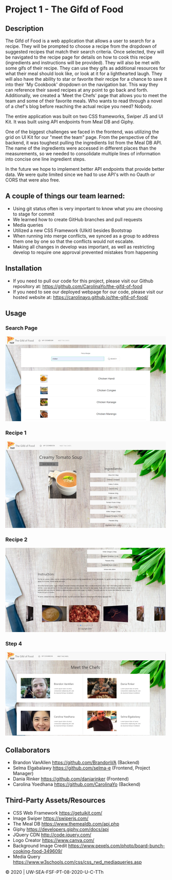 # Project 1 - The Gifd of Food

## Description 
The Gifd of Food is a web application that allows a user to search for a recipe. They will be prompted to choose a recipe from the dropdown of suggested recipes that match their search criteria. Once selected, they will be navigated to the recipe page for details on how to cook this recipe (ingredients and instructions will be provided). They will also be met with some gifs of their recipe. They can use they gifs as additional resources for what their meal should look like, or look at it for a lighthearted laugh. They will also have the ability to star or favorite their recipe for a chance to save it into their 'My Cookbook' dropdown on the navigation bar. This way they can reference their saved recipes at any point to go back and forth. Additionally, we created a 'Meet the Chefs' page that allows you to meet the team and some of their favorite meals. Who wants to read through a novel of a chef's blog before reaching the actual recipe you need? Nobody.

The entire application was built on two CSS frameworks, Swiper JS and UI Kit. It was built using API endpoints from Meal DB and Giphy.

One of the biggest challenges we faced in the frontend, was utilizing the grid on UI Kit for our "meet the team" page. From the perspective of the backend, it was toughest pulling the ingredients list from the Meal DB API. The name of the ingredients were accessed in different places than the measurements, so we needed to consolidate multiple lines of information into concise one line ingredient steps.

In the future we hope to implement better API endpoints that provide better data. We were quite limited since we had to use API's with no Oauth or CORS that were also free.

## A couple of things our team learned:
* Using git status often is very important to know what you are choosing to stage for commit
* We learned how to create GitHub branches and pull requests
* Media queries
* Utilized a new CSS Framework (UIkit) besides Bootstrap
* When running into merge conflicts, we synced as a group to address them one by one so that the conflicts would not escalate.
* Making all changes in develop was important, as well as restricting develop to require one approval prevented mistakes from happening

## Installation
* If you need to pull our code for this project, please visit our Github repository at: https://github.com/CarolinaYo/the-gifd-of-food
* If you need to see our deployed webpage for our code, please visit our hosted website at: https://carolinayo.github.io/the-gifd-of-food/ 

## Usage 
### Search Page
![Search Page](./Assets/search_2.png)
### Recipe 1
![Recipe Page 1](./Assets/recipe1_2.png)
### Recipe 2
![Recipe Page 2](./Assets/recipe2_2.png)
### Step 4
![Meet the Team Page](./Assets/meetchefs2.png)

## Collaborators
* Brandon VanAllen https://github.com/BrandonVA (Backend)
* Selma Elgabalawy https://github.com/selma-e (Frontend, Project Manager)
* Dania Rinker https://github.com/daniarinker (Frontend)
* Carolina Yoedhana https://github.com/CarolinaYo (Backend)

## Third-Party Assets/Resources
* CSS Web Framework https://getuikit.com/
* Image Swiper https://swiperjs.com/
* The Meal DB https://www.themealdb.com/api.php
* Giphy https://developers.giphy.com/docs/api
* JQuery CDN http://code.jquery.com/
* Logo Creator https://www.canva.com/
* Background Image Credit https://www.pexels.com/photo/board-bunch-cooking-food-349609/
* Media Query https://www.w3schools.com/css/css_rwd_mediaqueries.asp

© 2020 | UW-SEA-FSF-PT-08-2020-U-C-TTh

